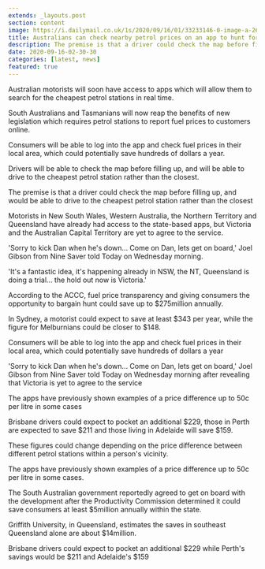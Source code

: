 ```yaml
---
extends: _layouts.post
section: content
image: https://i.dailymail.co.uk/1s/2020/09/16/01/33233146-0-image-a-26_1600217414123.jpg 
title: Australians can check nearby petrol prices on an app to hunt for cheapest deals 
description: The premise is that a driver could check the map before filling up, and would be able to drive to the cheapest petrol station rather than the closest. 
date: 2020-09-16-02-30-30 
categories: [latest, news] 
featured: true 
--- 
```

Australian motorists will soon have access to apps which will allow them to search for the cheapest petrol stations in real time.

South Australians and Tasmanians will now reap the benefits of new legislation which requires petrol stations to report fuel prices to customers online.

Consumers will be able to log into the app and check fuel prices in their local area, which could potentially save hundreds of dollars a year.

Drivers will be able to check the map before filling up, and will be able to drive to the cheapest petrol station rather than the closest. 

The premise is that a driver could check the map before filling up, and would be able to drive to the cheapest petrol station rather than the closest

Motorists in New South Wales, Western Australia, the Northern Territory and Queensland have already had access to the state-based apps, but Victoria and the Australian Capital Territory are yet to agree to the service.

'Sorry to kick Dan when he's down... Come on Dan, lets get on board,' Joel Gibson from Nine Saver told Today on Wednesday morning.

'It's a fantastic idea, it's happening already in NSW, the NT, Queensland is doing a trial... the hold out now is Victoria.' 

According to the ACCC, fuel price transparency and giving consumers the opportunity to bargain hunt could save up to $275million annually.

In Sydney, a motorist could expect to save at least $343 per year, while the figure for Melburnians could be closer to $148.

Consumers will be able to log into the app and check fuel prices in their local area, which could potentially save hundreds of dollars a year

'Sorry to kick Dan when he's down... Come on Dan, lets get on board,' Joel Gibson from Nine Saver told Today on Wednesday morning after revealing that Victoria is yet to agree to the service

The apps have previously shown examples of a price difference up to 50c per litre in some cases

Brisbane drivers could expect to pocket an additional $229, those in Perth are expected to save $211 and those living in Adelaide will save $159. 

These figures could change depending on the price difference between different petrol stations within a person's vicinity.

The apps have previously shown examples of a price difference up to 50c per litre in some cases.

The South Australian government reportedly agreed to get on board with the development after the Productivity Commission determined it could save consumers at least $5million annually within the state. 

Griffith University, in Queensland, estimates the saves in southeast Queensland alone are about $14million.   

Brisbane drivers could expect to pocket an additional $229 while Perth's savings would be $211 and Adelaide's $159

